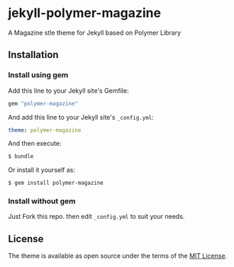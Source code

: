 # jekyll-polymer-magazine

A Magazine stle theme for Jekyll based on Polymer Library

## Installation

### Install using gem

Add this line to your Jekyll site's Gemfile:

```ruby
gem "polymer-magazine"
```

And add this line to your Jekyll site's `_config.yml`:

```yaml
theme: polymer-magazine
```

And then execute:
```bash
$ bundle
```
Or install it yourself as:
```bash
$ gem install polymer-magazine
```

### Install without gem
Just Fork this repo. then edit `_config.yml` to suit your needs.

## License

The theme is available as open source under the terms of the [MIT License](http://opensource.org/licenses/MIT).

